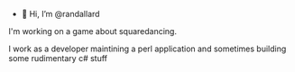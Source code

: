 - 👋 Hi, I’m @randallard

I'm working on a game about squaredancing.

I work as a developer maintining a perl application and sometimes building some rudimentary c# stuff
